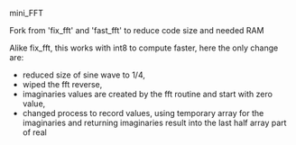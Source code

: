 mini_FFT

Fork from 'fix_fft' and 'fast_fft' to reduce code size and needed RAM 

Alike fix_fft, this works with int8 to compute faster, here the only change are:
  - reduced size of sine wave to 1/4,
  - wiped the fft reverse,
  - imaginaries values are created by the fft routine and start with zero value,
  - changed process to record values, using temporary array for the imaginaries and returning imaginaries result into the last half array part of real
